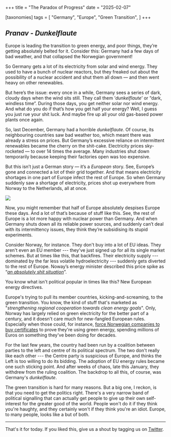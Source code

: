 +++
title = "The Paradox of Progress"
date = "2025-02-07"

[taxonomies]
tags = [
    "Germany",
    "Europe",
    "Green Transition",
]
+++ 

## *Pranav - Dunkelflaute*

Europe is leading the transition to green energy, and poor things, they’re getting absolutely belted for it. Consider this: Germany had a few days of bad weather, and that collapsed the Norwegian government!

So Germany gets a lot of its electricity from solar and wind energy. They used to have a bunch of nuclear reactors, but they freaked out about the possibility of a nuclear accident and shut them all down — and then went heavy on other renewables.

But here’s the issue: every once in a while, Germany sees a series of dark, cloudy days when the wind sits still. They call them ‘*dunkelflaute*’ or “dark, windless time”. During those days, you get neither solar nor wind energy. And what do you do if that’s how you get half your energy? Well, I guess you just rue your shit luck. And maybe fire up all your old gas-based power plants once again.

So, last December, Germany had a horrible *dunkelflaute*. Of course, its neighbouring countries saw bad weather too, which meant there was already a stress on prices. But Germany’s excessive reliance on intermittent renewables became the cherry on the shit-cake. Electricity prices sky-rocketed — to over 14 times the average. Many industries shut down temporarily because keeping their factories open was too expensive.

But this isn’t just a German story — it’s a *European* story. See, Europe’s gone and connected a lot of their grid together. And that means electricity shortages in one part of Europe infect the rest of Europe. So when Germany suddenly saw a shortage of electricity, prices shot up everywhere from Norway to the Netherlands, all at once.

![](https://lh7-rt.googleusercontent.com/docsz/AD_4nXfLS0FCanb38hK2LhlpoX8hy1lzCGczenBjSz5JAnJ1mUFPOcaRxhfF83ovJjtY8VB3JTyIYimmkTSMkQj96IQuhQwltVBqqd5JhBBoFFRKtFNpiyDrm_rvyR4TUvqzTGAXBcxCmg?key=BWiwM5KVz4FpQtTiySLX5fYX)

Now, you might remember that half of Europe absolutely despises Europe these days. And a lot of that’s because of stuff like this. See, the rest of Europe is a lot more happy with nuclear power than Germany. And when Germany shuts down all its reliable power sources, and suddenly can’t deal with its intermittency issues, they think they’re subsidising its stupid experiments.

Consider Norway, for instance. They don't buy into a lot of EU ideas. They aren't even an EU member --- they've just signed up for all its single market schemes. But at times like this, that backfires. Their electricity supply --- dominated by the far less volatile hydroelectricity --- suddenly gets diverted to the rest of Europe. Noway’s energy minister described this price spike as “*[an absolutely shit situation](https://www.euronews.com/business/2024/12/13/norway-aims-to-cut-energy-links-with-europe-due-to-soaring-prices)*”. 

You know what isn't political popular in times like this? New European energy directives. 

Europe's trying to pull its member countries, kicking-and-screaming, to the green transition. You know, the kind of stuff that's marketed as "*strengthening regional cooperation towards clean energy goals*". Only, Norway has largely relied on green electricity for the better part of a century, and it doesn't care much for new-fangled European rules. Especially when those could, for instance, [force Norwegian companies to buy certificates](https://www.ecohz.com/blog/norway-wont-exit-gos) to prove they're using green energy, spending millions of Euros on something they've been doing for decades. 

For the last few years, the country had been run by a coalition between parties to the left and centre of its political spectrum. The two don't really like each other --- the Centre party is suspicious of Europe, and thinks the Left is too willing to do its bidding. The adoption of EU energy rules became one such sticking point. And after weeks of chaos, late this January, they withdrew from the ruling coalition. The backdrop to all this, of course, was Germany's *dunkelflaute*. 

The green transition is hard for many reasons. But a big one, I reckon, is that you need to get the politics right. There's a very narrow band of political signalling that can actually get people to give up their own self-interest for the greater good of the world. People won't do it if they think you're haughty, and they certainly won't if they think you're an idiot. Europe, to many people, looks like a but of both. 

---

That's it for today. If you liked this, give us a shout by tagging us on  [Twitter](https://x.com/zerodhamarkets).
